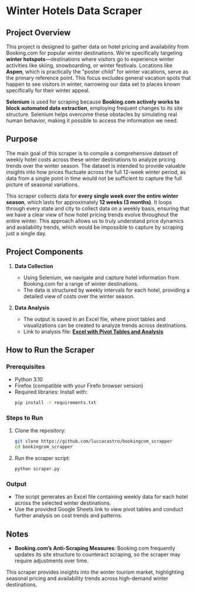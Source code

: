 # Winter Hotels Data Scraper

## Project Overview
This project is designed to gather data on hotel pricing and availability from Booking.com for popular winter destinations. We're specifically targeting **winter hotspots**—destinations where visitors go to experience winter activities like skiing, snowboarding, or winter festivals. Locations like **Aspen**, which is practically the "poster child" for winter vacations, serve as the primary reference point. This focus excludes general vacation spots that happen to see visitors in winter, narrowing our data set to places known specifically for their winter appeal.

**Selenium** is used for scraping because **Booking.com actively works to block automated data extraction**, employing frequent changes to its site structure. Selenium helps overcome these obstacles by simulating real human behavior, making it possible to access the information we need.

## Purpose
The main goal of this scraper is to compile a comprehensive dataset of weekly hotel costs across these winter destinations to analyze pricing trends over the winter season. The dataset is intended to provide valuable insights into how prices fluctuate across the full 12-week winter period, as data from a single point in time would not be sufficient to capture the full picture of seasonal variations.

This scraper collects data for **every single week over the entire winter season**, which lasts for approximately **12 weeks (3 months)**. It loops through every state and city to collect data on a weekly basis, ensuring that we have a clear view of how hotel pricing trends evolve throughout the entire winter. This approach allows us to truly understand price dynamics and availability trends, which would be impossible to capture by scraping just a single day.

## Project Components

1. **Data Collection**  
   - Using Selenium, we navigate and capture hotel information from Booking.com for a range of winter destinations.
   - The data is structured by weekly intervals for each hotel, providing a detailed view of costs over the winter season.

2. **Data Analysis**  
   - The output is saved in an Excel file, where pivot tables and visualizations can be created to analyze trends across destinations.
   - Link to analysis file: **[Excel with Pivot Tables and Analysis](https://docs.google.com/spreadsheets/d/1vfzOI8L17syS7hi3XWGnGuY5GvdLeTPkkiWLoVyReDw/edit?gid=1584220894#gid=1584220894)**

## How to Run the Scraper

### Prerequisites
- Python 3.10
- Firefox (compatible with your Firefo browser version)
- Required libraries: Install with:
  ```bash
  pip install -r requirements.txt
  ```

### Steps to Run
1. Clone the repository:
   ```bash
   git clone https://github.com/luccacastro/bookingcom_scrapper
   cd bookingcom_scrapper
   ```

3. Run the scraper script:
   ```bash
   python scraper.py
   ```

### Output
- The script generates an Excel file containing weekly data for each hotel across the selected winter destinations.
- Use the provided Google Sheets link to view pivot tables and conduct further analysis on cost trends and patterns.

## Notes
- **Booking.com’s Anti-Scraping Measures**: Booking.com frequently updates its site structure to counteract scraping, so the scraper may require adjustments over time.

This scraper provides insights into the winter tourism market, highlighting seasonal pricing and availability trends across high-demand winter destinations.

